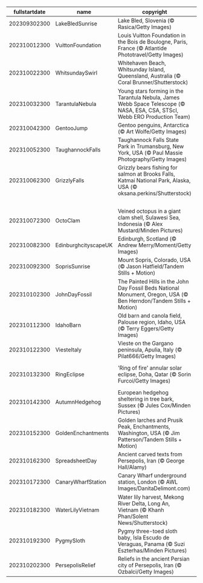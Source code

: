 |fullstartdate|name|copyright|title|image|
|--|--|--|--|--|
202309302300|LakeBledSunrise|Lake Bled, Slovenia (© Rasica/Getty Images)|Awake to the lake|![](/en-GB/2023/10/202309302300LakeBledSunrise.jpg)|
202310012300|VuittonFoundation|Louis Vuitton Foundation in the Bois de Boulogne, Paris, France (© Atlantide Phototravel/Getty Images)|A fashionista art centre|![](/en-GB/2023/10/202310012300VuittonFoundation.jpg)|
202310022300|WhitsundaySwirl|Whitehaven Beach, Whitsunday Island, Queensland, Australia (© Coral Brunner/Shutterstock)|Whitsunday wanderlust|![](/en-GB/2023/10/202310022300WhitsundaySwirl.jpg)|
202310032300|TarantulaNebula|Young stars forming in the Tarantula Nebula, James Webb Space Telescope (© NASA, ESA, CSA, STScI, Webb ERO Production Team)|A spider's Webb of stars|![](/en-GB/2023/10/202310032300TarantulaNebula.jpg)|
202310042300|GentooJump|Gentoo penguins, Antarctica (© Art Wolfe/Getty Images)|Here's how it's done!|![](/en-GB/2023/10/202310042300GentooJump.jpg)|
202310052300|TaughannockFalls|Taughannock Falls State Park in Trumansburg, New York, USA (© Paul Massie Photography/Getty Images)|Nature's majesty awaits!|![](/en-GB/2023/10/202310052300TaughannockFalls.jpg)|
202310062300|GrizzlyFalls|Grizzly bears fishing for salmon at Brooks Falls, Katmai National Park, Alaska, USA (© oksana.perkins/Shutterstock)|Time for self-serve salmon|![](/en-GB/2023/10/202310062300GrizzlyFalls.jpg)|
||||![](/en-GB/2023/10/.jpg)|
202310072300|OctoClam|Veined octopus in a giant clam shell, Sulawesi Sea, Indonesia (© Alex Mustard/Minden Pictures)|Need some 'shell'ter?|![](/en-GB/2023/10/202310072300OctoClam.jpg)|
202310082300|EdinburghcityscapeUK|Edinburgh, Scotland (© Andrew Merry/Moment/Getty Images)|A majestic silhouette|![](/en-GB/2023/10/202310082300EdinburghcityscapeUK.jpg)|
202310092300|SoprisSunrise|Mount Sopris, Colorado, USA (© Jason Hatfield/Tandem Stills + Motion)|Rocky Mountain high|![](/en-GB/2023/10/202310092300SoprisSunrise.jpg)|
202310102300|JohnDayFossil|The Painted Hills in the John Day Fossil Beds National Monument, Oregon, USA (© Ben Herndon/Tandem Stills + Motion)|Echoes of extinction|![](/en-GB/2023/10/202310102300JohnDayFossil.jpg)|
202310112300|IdahoBarn|Old barn and canola field, Palouse region, Idaho, USA (© Terry Eggers/Getty Images)|Make hay while the sun shines|![](/en-GB/2023/10/202310112300IdahoBarn.jpg)|
202310122300|ViesteItaly|Vieste on the Gargano peninsula, Apulia, Italy (© Pilat666/Getty Images)|Life on the edge|![](/en-GB/2023/10/202310122300ViesteItaly.jpg)|
202310132300|RingEclipse|'Ring of fire' annular solar eclipse, Doha, Qatar (© Sorin Furcoi/Getty Images)|And it burns, burns, burns|![](/en-GB/2023/10/202310132300RingEclipse.jpg)|
202310142300|AutumnHedgehog|European hedgehog sheltering in tree bark, Sussex (© Jules Cox/Minden Pictures)|This spot's taken|![](/en-GB/2023/10/202310142300AutumnHedgehog.jpg)|
202310152300|GoldenEnchantments|Golden larches and Prusik Peak, Enchantments, Washington, USA (© Jim Patterson/Tandem Stills + Motion)|Enchanting indeed|![](/en-GB/2023/10/202310152300GoldenEnchantments.jpg)|
202310162300|SpreadsheetDay|Ancient carved texts from Persepolis, Iran (© George Hall/Alamy)|Distant-past data|![](/en-GB/2023/10/202310162300SpreadsheetDay.jpg)|
202310172300|CanaryWharfStation|Canary Wharf underground station, London (© AWL Images/DanitaDelimont.com)|The holy train-ity|![](/en-GB/2023/10/202310172300CanaryWharfStation.jpg)|
202310182300|WaterLilyVietnam|Water lily harvest, Mekong River Delta, Long An, Vietnam (© Khanh Phan/Solent News/Shutterstock)|Teamwork makes the dream work|![](/en-GB/2023/10/202310182300WaterLilyVietnam.jpg)|
202310192300|PygmySloth|Pygmy three-toed sloth baby, Isla Escudo de Veraguas, Panama (© Suzi Eszterhas/Minden Pictures)|Do you wanna hang?|![](/en-GB/2023/10/202310192300PygmySloth.jpg)|
202310202300|PersepolisRelief|Reliefs in the ancient Persian city of Persepolis, Iran (© Ozbalci/Getty Images)|Wow, what a relief!|![](/en-GB/2023/10/202310202300PersepolisRelief.jpg)|

